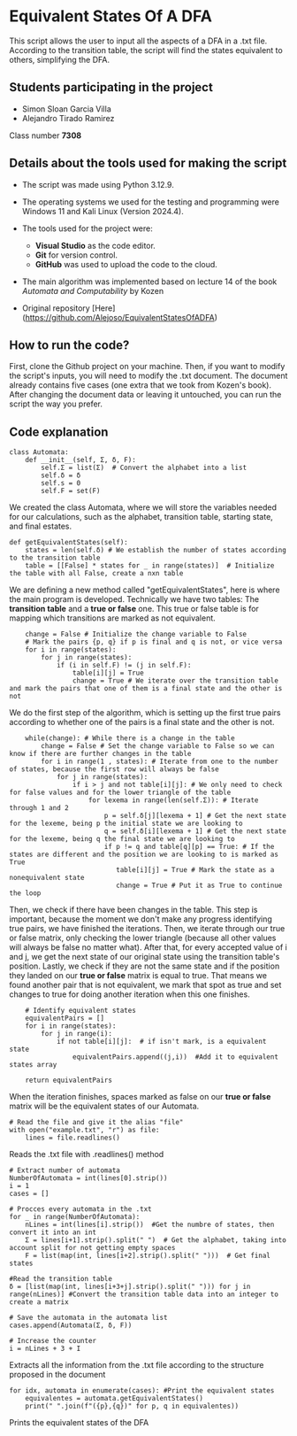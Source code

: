 # Equivalent States Of A DFA
This script allows the user to input all the aspects of a DFA in a .txt file. According to the transition table, the script will find the states equivalent to others, simplifying the DFA.

## Students participating in the project
- Simon Sloan Garcia Villa
- Alejandro Tirado Ramirez
  
Class number **7308**

## Details about the tools used for making the script
- The script was made using Python 3.12.9.
- The operating systems we used for the testing and programming were Windows 11 and Kali Linux (Version 2024.4).
- The tools used for the project were:
  
    - **Visual Studio** as the code editor.
    - **Git** for version control.
    - **GitHub** was used to upload the code to the cloud.
      
- The main algorithm was implemented based on lecture 14 of the book *Automata and Computability* by Kozen

- Original repository [Here] (https://github.com/Alejoso/EquivalentStatesOfADFA)

## How to run the code?

First, clone the Github project on your machine. Then, if you want to modify the script's inputs, you will need to modify the .txt document. The document already contains five cases (one extra that we took from Kozen's book). After changing the document data or leaving it untouched, you can run the script the way you prefer. 

## Code explanation

    class Automata:
        def __init__(self, Σ, δ, F):
            self.Σ = list(Σ)  # Convert the alphabet into a list
            self.δ = δ  
            self.s = 0  
            self.F = set(F)  
            
We created the class Automata, where we will store the variables needed for our calculations, such as the alphabet, transition table, starting state, and final estates.

    def getEquivalentStates(self):
        states = len(self.δ) # We establish the number of states according to the transition table
        table = [[False] * states for _ in range(states)]  # Initialize the table with all False, create a nxn table

We are defining a new method called "getEquivalentStates", here is where the main program is developed. Technically we have two tables: The **transition table** and a **true or false** one. This true or false table is for mapping which transitions are marked as not equivalent.  
        
        change = False # Initialize the change variable to False
        # Mark the pairs {p, q} if p is final and q is not, or vice versa
        for i in range(states):  
            for j in range(states):
                if (i in self.F) != (j in self.F):
                    table[i][j] = True 
                    change = True # We iterate over the transition table and mark the pairs that one of them is a final state and the other is not
                    
We do the first step of the algorithm, which is setting up the first true pairs according to whether one of the pairs is a final state and the other is not. 

        while(change): # While there is a change in the table
            change = False # Set the change variable to False so we can know if there are further changes in the table
            for i in range(1 , states): # Iterate from one to the number of states, because the first row will always be false
                for j in range(states):
                    if i > j and not table[i][j]: # We only need to check for false values and for the lower triangle of the table
                        for lexema in range(len(self.Σ)): # Iterate through 1 and 2
                            p = self.δ[j][lexema + 1] # Get the next state for the lexeme, being p the initial state we are looking to
                            q = self.δ[i][lexema + 1] # Get the next state for the lexeme, being q the final state we are looking to
                            if p != q and table[q][p] == True: # If the states are different and the position we are looking to is marked as True
                               table[i][j] = True # Mark the state as a nonequivalent state
                               change = True # Put it as True to continue the loop 

Then, we check if there have been changes in the table. This step is important, because the moment we don't make any progress identifying true pairs, we have finished the iterations. Then, we iterate through our true or false matrix, only checking the lower triangle (because all other values will always be false no matter what). After that, for every accepted value of i and j, we get the next state of our original state using the transition table's position. Lastly, we check if they are not the same state and if the position they landed on our **true or false** matrix is equal to true. That means we found another pair that is not equivalent, we mark that spot as true and set changes to true for doing another iteration when this one finishes. 
                             
          
        # Identify equivalent states
        equivalentPairs = []
        for i in range(states):
            for j in range(i):
                if not table[i][j]:  # if isn't mark, is a equivalent state 
                    equivalentPairs.append((j,i))  #Add it to equivalent states array
                    
        return equivalentPairs

When the iteration finishes, spaces marked as false on our **true or false** matrix will be the equivalent states of our Automata.

    # Read the file and give it the alias "file"
    with open("example.txt", "r") as file:
        lines = file.readlines()
        
Reads the .txt file with .readlines() method

    # Extract number of automata
    NumberOfAutomata = int(lines[0].strip())
    i = 1
    cases = []
    
    # Procces every automata in the .txt
    for _ in range(NumberOfAutomata):
        nLines = int(lines[i].strip())  #Get the numbre of states, then convert it into an int 
        Σ = lines[i+1].strip().split(" ")  # Get the alphabet, taking into account split for not getting empty spaces 
        F = list(map(int, lines[i+2].strip().split(" ")))  # Get final states 

    #Read the transition table
    δ = [list(map(int, lines[i+3+j].strip().split(" "))) for j in range(nLines)] #Convert the transition table data into an integer to create a matrix
    
    # Save the automata in the automata list
    cases.append(Automata(Σ, δ, F))

    # Increase the counter
    i = nLines + 3 + I

Extracts all the information from the .txt file according to the structure proposed in the document

    for idx, automata in enumerate(cases): #Print the equivalent states
        equivalentes = automata.getEquivalentStates()
        print(" ".join(f"({p},{q})" for p, q in equivalentes))

Prints the equivalent states of the DFA 
